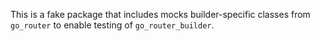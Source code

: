 This is a fake package that includes mocks builder-specific classes from 
`go_router` to enable testing of `go_router_builder`.
